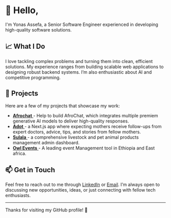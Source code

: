 # 👋 Hello,

I'm Yonas Assefa, a Senior Software Engineer experienced in developing high-quality software solutions.


## 📈 What I Do

I love tackling complex problems and turning them into clean, efficient solutions. My experience ranges from building scalable web applications to designing robust backend systems. I’m also enthusiastic about AI and competitive programming.

## 🔧 Projects

Here are a few of my projects that showcase my work:
- <a href="https://afrochat.app/" target="_blank">**Afrochat** </a> - Help to build AfroChat, which integrates multiple premiem generative AI models to deliver high-quality responses.
- <a href="https://sulala.com/" target="_blank">**Adot** </a> - a Next.js app where expecting mothers receive follow-ups from expert doctors, advice, tips, and stories from fellow mothers.
- <a href="https://sulala.com/" target="_blank">**Sulala** </a> - a comprehensive livestock and pet animal products management admin dashboard.
- <a href="https://owlevents.app/" target="_blank">**Owl Events** </a> - A leading event Management tool in Ethiopia and East africa.

## 📫 Get in Touch

Feel free to reach out to me through [LinkedIn](your-linkedin-profile) or [Email](mailto:your-email@example.com). I’m always open to discussing new opportunities, ideas, or just connecting with fellow tech enthusiasts.

---

Thanks for visiting my GitHub profile! 🚀
